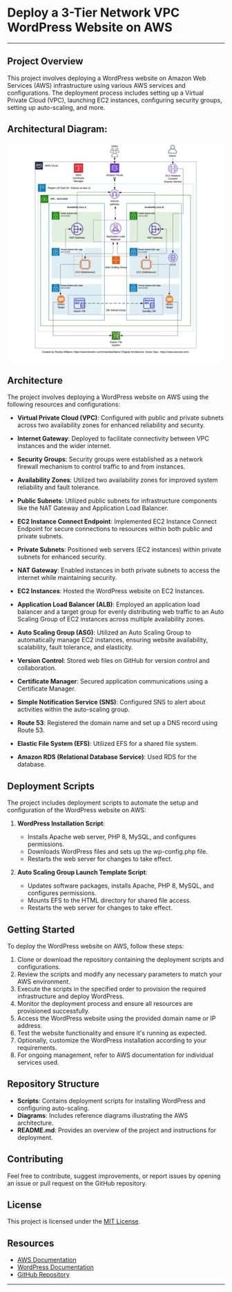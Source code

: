 # Deploy a 3-Tier Network VPC WordPress Website on AWS
---

## Project Overview

This project involves deploying a WordPress website on Amazon Web Services (AWS) infrastructure using various AWS services and configurations. The deployment process includes setting up a Virtual Private Cloud (VPC), launching EC2 instances, configuring security groups, setting up auto-scaling, and more.

## Architectural Diagram:
![Alt text](AWS_3Tier_VPC_Network_Architecture.png)

## Architecture

The project involves deploying a WordPress website on AWS using the following resources and configurations:

- **Virtual Private Cloud (VPC)**: Configured with public and private subnets across two availability zones for enhanced reliability and security.

- **Internet Gateway**: Deployed to facilitate connectivity between VPC instances and the wider internet.

- **Security Groups**: Security groups were established as a network firewall mechanism to control traffic to and from instances.

- **Availability Zones**: Utilized two availability zones for improved system reliability and fault tolerance.

- **Public Subnets**: Utilized public subnets for infrastructure components like the NAT Gateway and Application Load Balancer.

- **EC2 Instance Connect Endpoint**: Implemented EC2 Instance Connect Endpoint for secure connections to resources within both public and private subnets.

- **Private Subnets**: Positioned web servers (EC2 instances) within private subnets for enhanced security.

- **NAT Gateway**: Enabled instances in both private subnets to access the internet while maintaining security.

- **EC2 Instances**: Hosted the WordPress website on EC2 Instances.

- **Application Load Balancer (ALB)**: Employed an application load balancer and a target group for evenly distributing web traffic to an Auto Scaling Group of EC2 instances across multiple availability zones.

- **Auto Scaling Group (ASG)**: Utilized an Auto Scaling Group to automatically manage EC2 instances, ensuring website availability, scalability, fault tolerance, and elasticity.

- **Version Control**: Stored web files on GitHub for version control and collaboration.

- **Certificate Manager**: Secured application communications using a Certificate Manager.

- **Simple Notification Service (SNS)**: Configured SNS to alert about activities within the auto-scaling group.

- **Route 53**: Registered the domain name and set up a DNS record using Route 53.

- **Elastic File System (EFS)**: Utilized EFS for a shared file system.

- **Amazon RDS (Relational Database Service)**: Used RDS for the database.

## Deployment Scripts

The project includes deployment scripts to automate the setup and configuration of the WordPress website on AWS:

1. **WordPress Installation Script**:
   - Installs Apache web server, PHP 8, MySQL, and configures permissions.
   - Downloads WordPress files and sets up the wp-config.php file.
   - Restarts the web server for changes to take effect.

2. **Auto Scaling Group Launch Template Script**:
   - Updates software packages, installs Apache, PHP 8, MySQL, and configures permissions.
   - Mounts EFS to the HTML directory for shared file access.
   - Restarts the web server for changes to take effect.

## Getting Started
To deploy the WordPress website on AWS, follow these steps:

1. Clone or download the repository containing the deployment scripts and configurations.
2. Review the scripts and modify any necessary parameters to match your AWS environment.
3. Execute the scripts in the specified order to provision the required infrastructure and deploy WordPress.
4. Monitor the deployment process and ensure all resources are provisioned successfully.
5. Access the WordPress website using the provided domain name or IP address.
6. Test the website functionality and ensure it's running as expected.
7. Optionally, customize the WordPress installation according to your requirements.
8. For ongoing management, refer to AWS documentation for individual services used.

## Repository Structure
- **Scripts**: Contains deployment scripts for installing WordPress and configuring auto-scaling.
- **Diagrams**: Includes reference diagrams illustrating the AWS architecture.
- **README.md**: Provides an overview of the project and instructions for deployment.

## Contributing

Feel free to contribute, suggest improvements, or report issues by opening an issue or pull request on the GitHub repository.

## License
This project is licensed under the [MIT License](LICENSE).

## Resources

- [AWS Documentation](https://aws.amazon.com/documentation/)
- [WordPress Documentation](https://wordpress.org/support/)
- [GitHub Repository](https://github.com/rnkwilliams/host-a-static-wordpress-website-on-aws)
  
---
